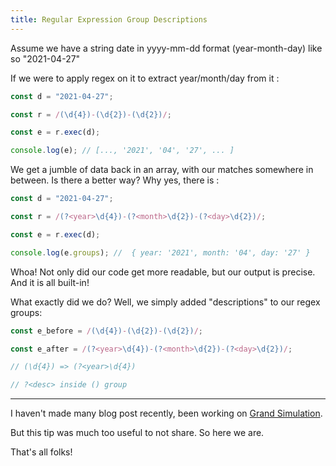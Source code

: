 ```yaml
---
title: Regular Expression Group Descriptions
---
```


Assume we have a string date in yyyy-mm-dd format (year-month-day) like so "2021-04-27"

If we were to apply regex on it to extract year/month/day from it :

```javascript
const d = "2021-04-27";

const r = /(\d{4})-(\d{2})-(\d{2})/;

const e = r.exec(d);

console.log(e); // [..., '2021', '04', '27', ... ]
```

We get a jumble of data back in an array, with our matches somewhere in between. Is there a better way? Why yes, there is :

```javascript
const d = "2021-04-27";

const r = /(?<year>\d{4})-(?<month>\d{2})-(?<day>\d{2})/;

const e = r.exec(d);

console.log(e.groups); //  { year: '2021', month: '04', day: '27' }
```

Whoa! Not only did our code get more readable, but our output is precise. And it is all built-in!

What exactly did we do? Well, we simply added "descriptions" to our regex groups:

```javascript
const e_before = /(\d{4})-(\d{2})-(\d{2})/;

const e_after = /(?<year>\d{4})-(?<month>\d{2})-(?<day>\d{2})/;

// (\d{4}) => (?<year>\d{4})

// ?<desc> inside () group
```

---

I haven't made many blog post recently, been working on [Grand Simulation](/gs).

But this tip was much too useful to not share. So here we are.

That's all folks!
